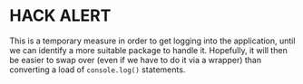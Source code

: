 # HACK ALERT

This is a temporary measure in order to get logging into the application, until we can identify
a more suitable package to handle it.  Hopefully, it will then be easier to swap over (even if
we have to do it via a wrapper) than converting a load of `console.log()` statements.
